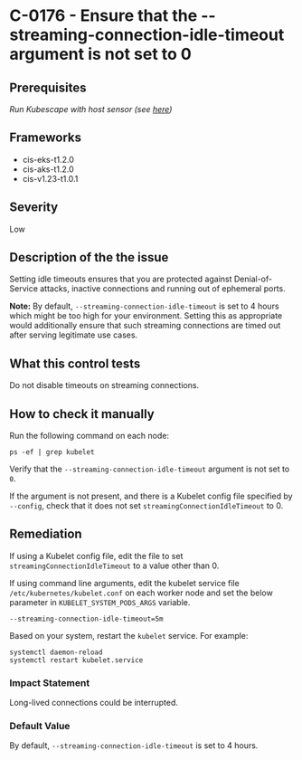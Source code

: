 # C-0176 - Ensure that the --streaming-connection-idle-timeout argument is not set to 0

## Prerequisites
 *Run Kubescape with host sensor (see [here](https://hub.armo.cloud/docs/host-sensor))*
 
## Frameworks
* cis-eks-t1.2.0
* cis-aks-t1.2.0
* cis-v1.23-t1.0.1
 
## Severity
Low

## Description of the the issue
Setting idle timeouts ensures that you are protected against Denial-of-Service attacks, inactive connections and running out of ephemeral ports.

 **Note:** By default, `--streaming-connection-idle-timeout` is set to 4 hours which might be too high for your environment. Setting this as appropriate would additionally ensure that such streaming connections are timed out after serving legitimate use cases.
 
## What this control tests 
Do not disable timeouts on streaming connections.
 
## How to check it manually 
Run the following command on each node:

 
```
ps -ef | grep kubelet

```
 Verify that the `--streaming-connection-idle-timeout` argument is not set to `0`.

 If the argument is not present, and there is a Kubelet config file specified by `--config`, check that it does not set `streamingConnectionIdleTimeout` to 0.
 
## Remediation
If using a Kubelet config file, edit the file to set `streamingConnectionIdleTimeout` to a value other than 0.

 If using command line arguments, edit the kubelet service file `/etc/kubernetes/kubelet.conf` on each worker node and set the below parameter in `KUBELET_SYSTEM_PODS_ARGS` variable.

 
```
--streaming-connection-idle-timeout=5m

```
 Based on your system, restart the `kubelet` service. For example:

 
```
systemctl daemon-reload
systemctl restart kubelet.service

```
 
### Impact Statement
Long-lived connections could be interrupted.
 
### Default Value
By default, `--streaming-connection-idle-timeout` is set to 4 hours.
 
